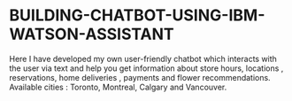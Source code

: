 # BUILDING-CHATBOT-USING-IBM-WATSON-ASSISTANT
Here I have developed my own user-friendly chatbot which interacts with the user via text and help you get information about store hours, locations , reservations, home deliveries , payments and flower recommendations. 
Available cities : Toronto, Montreal, Calgary and Vancouver.
